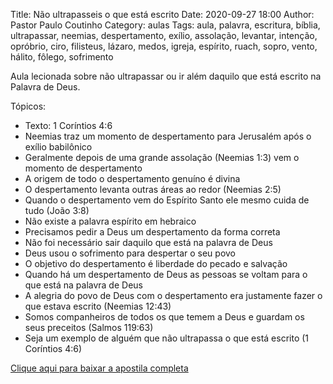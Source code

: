 Title: Não ultrapasseis o que está escrito
Date: 2020-09-27 18:00
Author: Pastor Paulo Coutinho
Category: aulas
Tags: aula, palavra, escritura, bíblia, ultrapassar, neemias, despertamento, exílio, assolação, levantar, intenção, opróbrio, ciro, filisteus, lázaro, medos, igreja, espírito, ruach, sopro, vento, hálito, fôlego, sofrimento

Aula lecionada sobre não ultrapassar ou ir além daquilo que está escrito na Palavra de Deus.

Tópicos:

- Texto: 1 Coríntios 4:6
- Neemias traz um momento de despertamento para Jerusalém após o exílio babilônico
- Geralmente depois de uma grande assolação (Neemias 1:3) vem o momento de despertamento
- A origem de todo o despertamento genuíno é divina
- O despertamento levanta outras áreas ao redor (Neemias 2:5)
- Quando o despertamento vem do Espírito Santo ele mesmo cuida de tudo (João 3:8)
- Não existe a palavra espírito em hebraico
- Precisamos pedir a Deus um despertamento da forma correta
- Não foi necessário sair daquilo que está na palavra de Deus
- Deus usou o sofrimento para despertar o seu povo
- O objetivo do despertamento é liberdade do pecado e salvação
- Quando há um despertamento de Deus as pessoas se voltam para o que está na palavra de Deus
- A alegria do povo de Deus com o despertamento era justamente fazer o que estava escrito (Neemias 12:43)
- Somos companheiros de todos os que temem a Deus e guardam os seus preceitos (Salmos 119:63)
- Seja um exemplo de alguém que não ultrapassa o que está escrito (1 Coríntios 4:6)


[Clique aqui para baixar a apostila completa](https://www.dropbox.com/s/lvcf0jpmy0ra20n/Aula%20EBD%20-%20N%C3%A3o%20ultrapasseis%20o%20que%20est%C3%A1%20escrito%20-%2027_09_2020.pdf?dl=1)